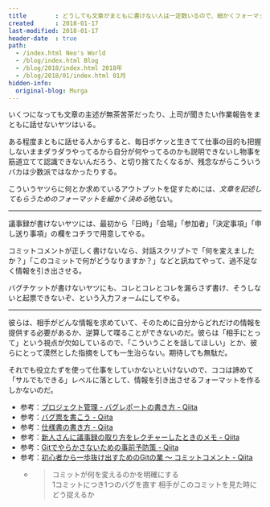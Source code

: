 ```yaml
---
title        : どうしても文章がまともに書けない人は一定数いるので、細かくフォーマットを用意するしかない
created      : 2018-01-17
last-modified: 2018-01-17
header-date  : true
path:
  - /index.html Neo's World
  - /blog/index.html Blog
  - /blog/2018/index.html 2018年
  - /blog/2018/01/index.html 01月
hidden-info:
  original-blog: Murga
---
```


いくつになっても文章の主述が無茶苦茶だったり、上司が聞きたい作業報告をまともに話せないヤツはいる。

ある程度まともに話せる人からすると、毎日ボケッと生きてて仕事の目的も把握しないままダラダラやってるから自分が何やってるのかも説明できないし物事を筋道立てて認識できないんだろう、と切り捨てたくなるが、残念ながらこういうバカは少数派ではなかったりする。

こういうヤツらに何とか求めているアウトプットを促すためには、*文章を記述してもらうためのフォーマットを細かく決める*他ない。

---

議事録が書けないヤツには、最初から「日時」「会場」「参加者」「決定事項」「申し送り事項」の欄をコチラで用意してやる。

コミットコメントが正しく書けないなら、対話スクリプトで「何を変えましたか？」「このコミットで何がどうなりますか？」などと訊ねてやって、過不足なく情報を引き出させる。

バグチケットが書けないヤツにも、コレとコレとコレを漏らさず書け、そうしないと起票できないぞ、という入力フォームにしてやる。

---

彼らは、相手がどんな情報を求めていて、そのために自分からどれだけの情報を提供する必要があるか、逆算して喋ることができないのだ。彼らは「相手にとって」という視点が欠如しているので、「こういうことを話してほしい」とか、彼らにとって漠然とした指摘をしても一生治らない。期待しても無駄だ。

それでも役立たずを使って仕事をしていかないといけないので、ココは諦めて「サルでもできる」レベルに落として、情報を引き出させるフォーマットを作るしかないのだ。

- 参考：[プロジェクト管理 - バグレポートの書き方 - Qiita](https://qiita.com/bukowski1920/items/82d9524f5a54ae2fe85a)
- 参考：[バグ票を書こう - Qiita](https://qiita.com/TakamiChie/items/fafbbac958d2b7f50858)
- 参考：[仕様書の書き方 - Qiita](https://qiita.com/ko1/items/9f5f1a2683ea54f12362)
- 参考：[新人さんに議事録の取り方をレクチャーしたときのメモ - Qiita](https://qiita.com/y_saeko/items/44f3f7054a033960de23)
- 参考：[Gitでやらかさないための事前予防策 - Qiita](https://qiita.com/muran001/items/f13742b51da3a22117ee)
- 参考：[初心者から一歩抜け出すためのGitの業 〜 コミットコメント - Qiita](https://qiita.com/tbaba/items/77224ad2046c918d061b)
  - > コミットが何を変えるのかを明確にする  
    > 1コミットにつき1つのバグを直す 相手がこのコミットを見た時にどう捉えるか

